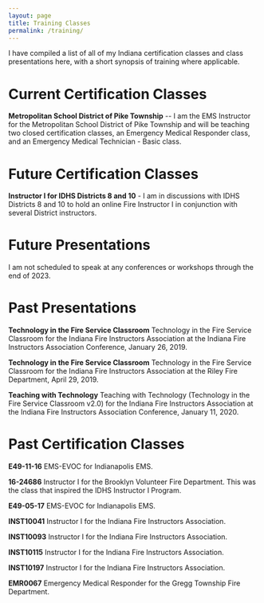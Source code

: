```yaml
---
layout: page
title: Training Classes
permalink: /training/
---
```

I have compiled a list of all of my Indiana certification classes and class presentations here, 
with a short synopsis of training where applicable.

# Current Certification Classes #

**Metropolitan School District of Pike Township** -- I am the EMS Instructor for the Metropolitan School District of Pike Township and will be teaching two closed certification classes, an Emergency Medical Responder class, and an Emergency Medical Technician - Basic class.

# Future Certification Classes #

**Instructor I for IDHS Districts 8 and 10** - I am in discussions with IDHS Districts 8 and 10 to hold an online Fire Instructor I in conjunction with several District instructors.

# Future Presentations #

I am not scheduled to speak at any conferences or workshops through the end of 2023. 

# Past Presentations #
**Technology in the Fire Service Classroom** 
Technology in the Fire Service Classroom for the Indiana Fire Instructors Association at the 
Indiana Fire Instructors Association Conference, January 26, 2019.

**Technology in the Fire Service Classroom** 
Technology in the Fire Service Classroom for the Indiana Fire Instructors Association at the 
Riley Fire Department, April 29, 2019.

**Teaching with Technology** Teaching with Technology (Technology in the Fire Service Classroom v2.0) 
for the Indiana Fire Instructors Association at the Indiana Fire Instructors Association Conference, January 11, 2020.

# Past Certification Classes #
**E49-11-16** EMS-EVOC for Indianapolis EMS.

**16-24686** Instructor I for the Brooklyn Volunteer Fire Department.  This was the class that inspired the IDHS Instructor I Program.

**E49-05-17** EMS-EVOC for Indianapolis EMS.

**INST10041** Instructor I for the Indiana Fire Instructors Association. 

**INST10093** Instructor I for the Indiana Fire Instructors Association.

**INST10115** Instructor I for the Indiana Fire Instructors Association.

**INST10197** Instructor I for the Indiana Fire Instructors Association.

**EMR0067** Emergency Medical Responder for the Gregg Township Fire Department.
